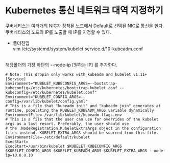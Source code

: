 # Kubernetes 통신 네트워크 대역 지정하기

쿠버네티스는 여러개의 NIC가 장착된 노드에서 Default로 선택된 NIC로 통신을 한다.
<br>
쿠버네티스의 노드의 IP를 노출할 때 IP를 지정할 수 있다.
<br>
* 폴더진입<br>
	vim /etc/systemd/system/kubelet.service.d/10-kubeadm.conf
<br>
해당폴더의 가장 하단의 --node-ip [원하는 IP] 를 추가한다.
<br>

	# Note: This dropin only works with kubeadm and kubelet v1.11+
	[Service]
	Environment="KUBELET_KUBECONFIG_ARGS=--bootstrap-kubeconfig=/etc/kubernetes/bootstrap-kubelet.conf --kubeconfig=/etc/kubernetes/kubelet.conf"
	Environment="KUBELET_CONFIG_ARGS=--config=/var/lib/kubelet/config.yaml"
	# This is a file that "kubeadm init" and "kubeadm join" generates at runtime, populating the KUBELET_KUBEADM_ARGS variable dynamically
	EnvironmentFile=-/var/lib/kubelet/kubeadm-flags.env
	# This is a file that the user can use for overrides of the kubelet args as a last resort. Preferably, the user should use
	# the .NodeRegistration.KubeletExtraArgs object in the configuration files instead. KUBELET_EXTRA_ARGS should be sourced from this file.
	EnvironmentFile=-/etc/default/kubelet
	ExecStart=
	ExecStart=/usr/bin/kubelet $KUBELET_KUBECONFIG_ARGS $KUBELET_CONFIG_ARGS $KUBELET_KUBEADM_ARGS $KUBELET_EXTRA_ARGS --node-ip=10.8.8.10
